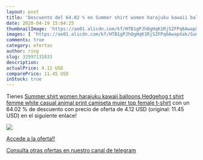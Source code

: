 ```yaml
---
layout: post
title: 'Descuento del 64.02 % en Summer shirt women harajuku kawaii ballo'
date: 2020-04-19 15:04:25
thumbnailImage: 'https://ae01.alicdn.com/kf/HTB1gPJhOgHqK1RjSZFPq6AwapXak/Summer-shirt-women-harajuku-kawaii-balloons-Hedgehog-t-shirt-femme-white-casual-animal-print-camiseta-mujer.jpg_350x350._SL200_.jpg'
images: [ 'https://ae01.alicdn.com/kf/HTB1gPJhOgHqK1RjSZFPq6AwapXak/Summer-shirt-women-harajuku-kawaii-balloons-Hedgehog-t-shirt-femme-white-casual-animal-print-camiseta-mujer.jpg_350x350._SL200_.jpg' ]
comments: true
category: ofertas
author: ring
slug: 32997131833
description:
actualPrice: 4.12 USD
comparePrice: 11.45 USD
inStock: true
---
```


Tienes [Summer shirt women harajuku kawaii balloons Hedgehog t shirt femme white casual animal print camiseta mujer top female t-shirt](https://www.amazon.com/dp/32997131833/?tag=redken08-20) con un 64.02 % de descuento con precio de oferta de 4.12 USD (original: 11.45 USD) en el siguiente enlace!

[![](https://ae01.alicdn.com/kf/HTB1gPJhOgHqK1RjSZFPq6AwapXak/Summer-shirt-women-harajuku-kawaii-balloons-Hedgehog-t-shirt-femme-white-casual-animal-print-camiseta-mujer.jpg_350x350._SL200_.jpg)](https://www.amazon.com/dp/32997131833/?tag=redken08-20)

[Accede a la oferta!!](https://www.amazon.com/dp/32997131833/?tag=redken08-20)

[Consulta otras ofertas en nuestro canal de telegram](https://t.me/s/ofertas25)
